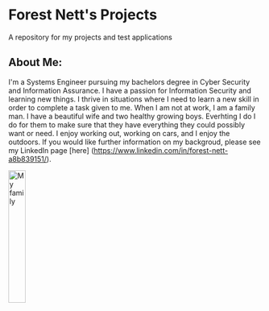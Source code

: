 # Forest Nett's Projects
A repository for my projects and test applications
## About Me:
I'm a Systems Engineer pursuing my bachelors degree in Cyber Security and Information Assurance. I have a passion for Information Security and learning new things. I thrive in situations where I need to learn a new skill in order to complete a task given to me. When I am not at work, I am a family man. I have a beautiful wife and two healthy growing boys. Everhting I do I do for them to make sure that they have everything they could possibly want or need. I enjoy working out, working on cars, and I enjoy the outdoors. 
If you would like further information on my backgroud, please see my LinkedIn page [here] (https://www.linkedin.com/in/forest-nett-a8b839151/). 

<p float="middle">
    <img src="/projects/Family.jpg" width="26%" title="My family" />
